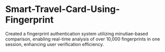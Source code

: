 # Smart-Travel-Card-Using-Fingerprint
Created a fingerprint authentication system utilizing minutiae-based comparison, enabling real-time analysis of over 10,000 fingerprints in one session, enhancing user verification efficiency.
